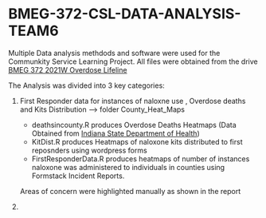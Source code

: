 # BMEG-372-CSL-DATA-ANALYSIS-TEAM6
Multiple Data analysis methdods and software were used for the Communkity Service Learning Project. 
All files were obtained from the drive [BMEG 372 2021W Overdose Lifeline](https://ubcca-my.sharepoint.com/personal/gabrielle_lam_ubc_ca/_layouts/15/onedrive.aspx?originalPath=aHR0cHM6Ly91YmNjYS1teS5zaGFyZXBvaW50LmNvbS86ZjovZy9wZXJzb25hbC9nYWJyaWVsbGVfbGFtX3ViY19jYS9FbkNTLXRmWXF5NUdpVlQwclVCT0VDZ0IxNDNiek8tY3FnVUx1NVppUkRYbFRnP3J0aW1lPWg5aU5IWFNEMlVn&id=%2Fpersonal%2Fgabrielle%5Flam%5Fubc%5Fca%2FDocuments%2FBMEG%20372%202021W%20Overdose%20Lifeline)

The Analysis was divided into 3 key categories: 

1. First Responder data for instances of naloxne use , Overdose deaths and Kits Distribution --> folder County_Heat_Maps
   *  deathsincounty.R produces Overdose Deaths Heatmaps (Data Obtained from [Indiana State Department of Health](https://www.in.gov/health/overdose-prevention/data/indiana/))
   * KitDist.R produces Heatmaps of naloxone kits distributed to first reposnders using wordpress forms
   * FirstResponderData.R produces heatmaps of number of instances naloxone was administered to individuals in counties using Formstack Incident Reports. 
 
    Areas of concern were highlighted manually as shown in the report

2. 
